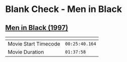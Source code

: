 Blank Check - Men in Black
===============
[Men in Black (1997)](https://www.patreon.com/posts/men-in-black-78978260)
---------------
| <!-- -->             | <!-- -->       |
|----------------------|----------------|
| Movie Start Timecode | `00:25:40.164` |
| Movie Duration       | `01:37:58`     |
